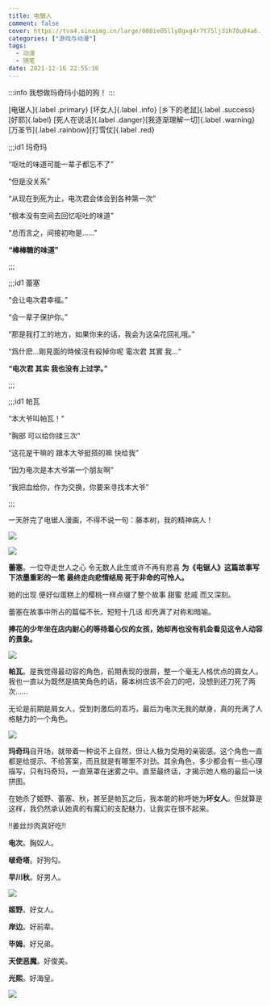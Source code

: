 ```yaml
---
title: 电锯人
comment: false
cover: https://tva4.sinaimg.cn/large/008ieO5lly8gxg4r7t75lj31h70u04a6.jpg
categories: ["游戏与动漫"]
tags:
  - 动漫
  - 随笔
date: 2021-12-16 22:55:18
---
```


:::info
我想做玛奇玛小姐的狗！
:::

[电锯人]{.label .primary} [坏女人]{.label .info} [乡下的老鼠]{.label .success} [好耶]{.label} [死人在说话]{.label .danger}[我逐渐理解一切]{.label .warning}[万圣节]{.label .rainbow}[打雪仗]{.label .red}

;;;id1 玛奇玛

“呕吐的味道可能一辈子都忘不了”

“但是没关系”

“从现在到死为止，电次君会体会到各种第一次”

“根本没有空间去回忆呕吐的味道”

“总而言之，间接初吻是……”

**“棒棒糖的味道”**

;;;

;;;id1 蕾塞

“会让电次君幸福。”

“会一辈子保护你。”

“那是我打工的地方，如果你来的话，我会为这朵花回礼哦。”

“爲什麽…剛見面的時候沒有殺掉你呢 電次君 其實 我…“

**“电次君 其实 我也没有上过学。”**

;;;

;;;id1 帕瓦

“本大爷叫帕瓦！“

“胸部 可以给你揉三次”

“这花是干嘛的 跟本大爷挺搭的嘛 快给我”

“因为电次是本大爷第一个朋友啊”

“我把血给你，作为交换，你要来寻找本大爷”

;;;

一天肝完了电锯人漫画，不得不说一句：藤本树，我的精神病人！

![](https://tva4.sinaimg.cn/large/008ieO5lly8gxg4qr6cevj315o0rnn9l.jpg)

![](https://tva4.sinaimg.cn/large/008ieO5lly8gxg4rji0aij30u00u0gql.jpg)

**蕾塞**。一位夺走世人之心 令无数人此生或许不再有悲喜 **为《电锯人》这篇故事写下浓墨重彩的一笔 最终走向悲情结局 死于非命的可怜人。**

她的出现 便好似蛋糕上的樱桃一样点缀了整个故事 甜蜜 悲戚 而又深刻。

蕾塞在故事中所占的篇幅不长。短短十几话 却充满了对称和暗喻。

**捧花的少年坐在店内耐心的等待着心仪的女孩，她却再也没有机会看见这令人动容的景象。**

![](https://tva4.sinaimg.cn/large/008ieO5lly8gxg4ve1g1aj30u00u0jxn.jpg)

**帕瓦**。是我觉得最动容的角色，前期表现的很屑，整一个毫无人格优点的屑女人。我也一直以为既然是搞笑角色的话，藤本树应该不会刀的吧，没想到还刀死了两次......

无论是前期是屑女人，受到刺激后的乖巧，最后为电次无我的献身，真的充满了人格魅力的一个角色。

![](https://tva1.sinaimg.cn/large/008ieO5lly8gxg4sw3tw8j30u00u0dln.jpg)

**玛奇玛**自开场，就带着一种说不上自然，但让人极为受用的亲密感。这个角色一直都是给提示、不给答案，而且就是有哪里不对劲。其余角色，多少都会有一些心理描写，只有玛奇玛，一直笼罩在迷雾之中。直至最终话，才揭示她人格的最后一块拼图。

在她杀了姬野、蕾塞、秋，甚至是帕瓦之后，我本能的称呼她为**坏女人**。但就算是这样，我仍然承认她真的有魔幻的支配魅力，让我实在恨不起来。

!!姜丝炒肉真好吃!!

**电次**。胸奴人。

**啵奇塔**。好狗勾。

**早川秋**。好男人。

![](https://tva2.sinaimg.cn/large/008ieO5lly8gxg4sk6vibj30u00u0jwt.jpg)

**姬野**。好女人。

**岸边**。好前辈。

**毕姆**。好兄弟。

**天使恶魔**。好俊美。

**光熙**。好海皇。

![](https://tva4.sinaimg.cn/large/008ieO5lly8gxg4s85iudj30u00u0dlu.jpg)
